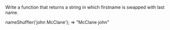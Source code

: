 Write a function that returns a string in which firstname is swapped with last name.

nameShuffler('john McClane'); => "McClane john"